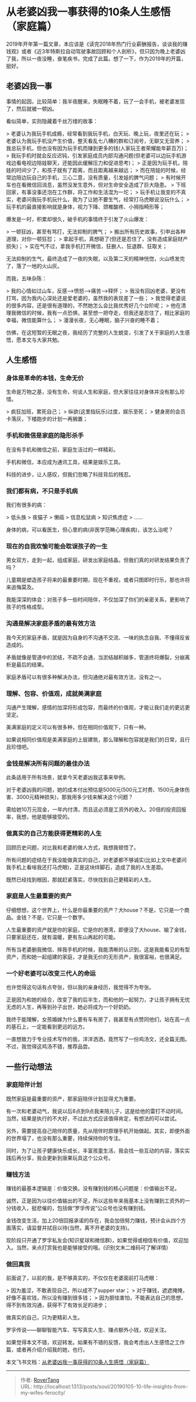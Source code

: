 # 从老婆凶我一事获得的10条人生感悟（家庭篇）


2019年开年第一篇文章，本应该是《读完2018年热门行业薪酬报告，谈谈我的赚钱观》或者《近3年特斯拉自动驾驶事故回顾和个人剖析》，但只因为晚上老婆凶了我，所以一夜没睡，奋笔疾书，完成了此篇。想了一下，作为2019年的开篇，挺好。

## 老婆凶我一事

事情的起因，比较简单：我半夜醒来，失眠睡不着，玩了一会手机，被老婆发现了，然后就被一顿凶。

看似简单，实则隐藏着千丝万缕的故事：

&gt; 老婆认为我玩手机成瘾，经常看到我玩手机，白天玩、晚上玩，夜里还在玩；
&gt; 老婆认为我玩手机没产生价值，整天看乱七八糟的群和订阅号，无聊又无营养；
&gt; 我总玩手机，但也没有因为玩手机而赚到更多的钱(人家玩王者荣耀能年薪百万)；
&gt; 我玩手机时就会反应迟钝，引发家庭成员内部沟通问题(但老婆可以边玩手机游戏边看电视边陪娃聊天，还能因此缓解压力和促进思考)；
&gt; 正是因为玩手机，陪娃的时间少了，和孩子就有了距离，而且距离越来越远；
&gt; 而在陪娃的时候，经常边陪边玩自己的手机，三心二意，没有质量，引发娃的脾气问题；
&gt; 有时候开车也在看微信回消息，虽然没发生意外，但对生命安全造成了巨大隐患。
&gt; 下班回家，有事没事还泡在工作群，将工作和生活混为一坨；
&gt; 玩手机让我变的不真实，老婆问我玩手机玩什么，我为了让她不要生气，经常打马虎眼说没玩什么；
&gt; 玩手机的最直接影响就是身体，视力下降、颈椎酸疼、小拇指畸形等；


爆发是一时，积累却很久，破手机的事情终于引发了火山爆发：

&gt; 一顿狂凶，甚至有骂打，无法抑制的脾气；
&gt; 搬出所有历史故事，引申出各种道理，对你一顿狂怼；
&gt; 拿起手机，真想砸了(但还是忍住了，没有造成家庭财产损失)；
&gt; 实在气不过，拿我手机打开微信，狂删人、狂退群、狂取关；


无法抑制的生气，最终造成了一夜的失眠，以及第二天的精神恍惚，火山喷发完了，落了一地的火山灰。

而我，五味杂陈：

&gt; 我的心情如过山车，反感--&gt;愤怒--&gt;痛苦--&gt;释怀；
&gt; 我没有回凶老婆，更没有打骂，因为我内心深处还是爱老婆的，虽然我的表现差了一些；
&gt; 我觉得老婆说的很多内容，还是很有道理的，不然她怎么会比我优秀好几个台阶呢；
&gt; 他在清理我微信的时候，我有一点恐惧，甚至想一把夺走，但我还是忍住了，相比家庭的幸福，微信能算什么；
&gt; 漫漫长夜，无心睡眠，脑子兴奋的睡不着；


仿佛，在这短暂的无眠之夜，我经历了完整的人生蜕变，引发了关于家庭的人生感悟，愿本文与大家共勉。

## 人生感悟

### 身体是革命的本钱，生命无价

生命是万物之基，没有生命，何谈人生和家庭，但大家往往对身体并没有那么珍惜。

&gt; 疯狂加班，累死自己；
&gt; 纵欲(这里指玩乐)过度，娱乐至死；
&gt; 健身房的会员卡落灰，下楼跑步的计划一再搁置；


### 手机和微信是家庭的隐形杀手

在没有手机和微信之前，家庭生活过的一样精彩。

手机和微信，本应成为通讯工具，结果是娱乐工具。

科技的进步，让人感叹，但我们忽略了科技背后的残忍。

### 我们都有病，不只是手机病

我们有很多的病：

&gt; 低头族
&gt; 夜猫子
&gt; 懒癌
&gt; 信息松鼠病
&gt; 知识焦虑症
&gt; ……


身体的病，可以看医生，但心里的病(非医学范畴心理疾病)，该怎么治呢？

### 现在的自我欢愉可能会耽误孩子的一生

男女双方，走到一起，组成家庭，研发出家庭结晶，但我们真的对研发结果负责了吗？

儿童期是塑造孩子将来的最重要时期，现在不重视，或者只图即时行乐，那也许将来追悔莫及。

我能深深的体会：对孩子多一些时间陪伴，不仅加深了你们的亲密关系，更影响了孩子的性格成型。

### 沟通是解决家庭矛盾的最有效方法

我今天的家庭矛盾，就是因为自身的不沟通不交流、一味的执念自我、不懂得反省造成的。

矛盾就像是管道中的淤结，不疏不会通，当淤结越积越多，管道终将爆裂，分崩离析是最后的结果。

家庭矛盾可以有很多种解决办法，但沟通绝对最有效方法，没有之一。

### 理解、包容、价值观，成就美满家庭

沟通产生理解，感情的加深将形成包容，而最终的价值观，才能让我们走的更远更坚定。

美满家庭的定义可以有很多种，但在相同价值观下，只有一种。

如果说相同价值观是美满家庭的上层建筑，那么理解和包容就是我们的日常，且行且珍惜吧。

### 金钱是解决所有问题的最佳办法

此条适用于所有场景，就拿今天老婆凶我这事来举例。

对于老婆凶我的问题，她的成本付出预估是5000元(500元工时费、1500元身体伤害、3000元精神损失)，那我用多少钱来解决这个问题？

需给她10万元现金，一年内付清，而且这必须是工资外的收入。20倍的投资回报率，我想，他是能够接受的。

### 做真实的自己方能获得更精彩的人生

回顾历史问题，对比我和老婆的做人方式，我想我顿悟了。

所有问题的症结在于我没能做真实的自己，对老婆都不够诚实(比如上文中老婆问我手机上看啥我还打马虎眼)，正是这块绊脚石，造成了我的人生差距。

既然已经找到根因，那就赶紧落实，尽快找到自己更精彩的人生。

### 家庭是人生最重要的资产

仔细想想，这个世界上，什么是你最重要的资产？大house？不是，它只是一个商品。金钱？不是，它只是一个数字。

人生最重要的资产就是你的家庭，它是你的港湾，即便没了大house、输了金钱，只要家庭还在，就有温暖，更有东山再起的可能。

所有当老婆删我微信、摔我手机的时候，我能清晰的认识到，这是我能看见的有型资产，而和她一起组建的家庭，才是我无价的无形资产，我很富裕，也很满足。

### 一个好老婆可以改变三代人的命运

也许觉得这句话有点夸张，但以我的亲身经历，我觉得不为夸张。

正是因为和她的结合，改变了我的后半生，而和他的一起努力，才让孩子拥有无忧无虑的人生，再等到孙子出世，她必将成为一个好奶奶。

我终于能理解，女孩婚嫁为什么要有车有房了，我甚至有点赞同他们，站在高一点的基石上，一定能看到更远的远方。

一直想致力于专业技术写作的我，洋洋洒洒，竟然写了一份鸡汤文，还全篇无图。不过，我觉得这鸡汤不错，推荐品尝。

## 一些行动想法

### 家庭陪伴计划

既然家庭是最重要的资产，那家庭陪伴计划显得尤为重要。

有一次和老婆动气，我说以后8点到9点我来陪儿子，这是给他的雷打不动时间。当然，结果是执行的不大好，不过此方式应该值得肯定，有想法的可以尝试。

另外，需要提高自己陪伴的质量，先从陪伴时原理手机开始做起。其实，即便外面的世界塌了，也没有那么重要，持续保持你的专注。

同时，为了让孩子健康快乐成长，丰富孩童生活，我会找一些互动的内容，落实实践后再分享，我会更新到唐果玩具这个公众号。

### 赚钱方法

赚钱的最基本逻辑是：价值交换。没有赚到钱的核心问题是：价值输出不足。

诚然，正是因为以往价值输出的不足，所以这些年来我基本上没有赚到工资外的一分钱收入，挺悲催的，包括做“罗孚传说”公众号也没有赚到钱。

金钱改变生活，加上20倍回报承诺的存在，我会加倍努力赚钱，预计会从四个方面落实，请监督并拭目以待(当然，离不开老婆的支持)。

现阶段只开通了罗孚私友会(知识星球和微信群)，如果觉得或相信有价值，欢迎加入。当然，来点打赏我也是能够接受的哦。(识别文末二维码可了解详情)

### 做回真我

前面说了，以前的我，是不够真实的，不仅仅在老婆面前打马虎眼：

&gt; 因为羞涩，不敢表现自己，所以成不了supper star；
&gt; 对于赚钱，遮遮掩掩，好像不喜欢钱，所以没有赚到很多钱；
&gt; 因为胆怯害怕，不能表达自己的思想，得不到有效沟通，获得不了有效长足的进步；


做真实的自己，只为更精彩人生。

罗孚传说——聊聊智能汽车、写写真实人生、赚点额外小钱，欢迎关注。

如果觉得本文不错，欢迎转发。如果有不错的反馈，我会考虑出人生感悟之工作篇，或者再介绍介绍我的她，也行。

本文飞书文档：[从老婆凶我一事获得的10条人生感悟（家庭篇）](https://rovertang.feishu.cn/docx/doxcnjH9jwjaZVUJTLTADt9DSSf) 


---

> 作者: [RoverTang](https://rovertang.com)  
> URL: http://localhost:1313/posts/soul/20190105-10-life-insights-from-my-wifes-ferocity/  

